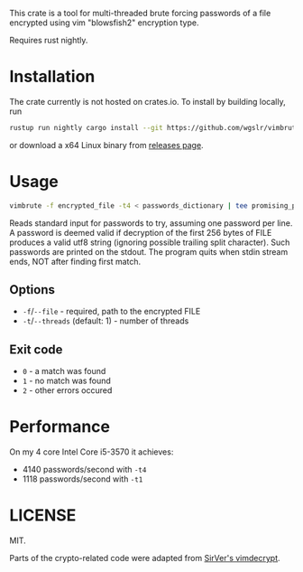 This crate is a tool for multi-threaded brute forcing passwords of a file encrypted using vim "blowsfish2" encryption type.

Requires rust nightly.

# Installation

The crate currently is not hosted on crates.io. To install by building locally, run

```bash
rustup run nightly cargo install --git https://github.com/wgslr/vimbrute.git --branch=stable vimbrute
```

or download a x64 Linux binary from [releases page](https://github.com/wgslr/vimbrute/releases).

# Usage

```bash
vimbrute -f encrypted_file -t4 < passwords_dictionary | tee promising_passwords
```

Reads standard input for passwords to try, assuming one password per line. A
password is deemed valid if decryption of the first 256 bytes of FILE
produces a valid utf8 string (ignoring possible trailing split character).
Such passwords are printed on the stdout. The program quits when stdin stream
ends, NOT after finding first match.

## Options

- `-f`/`--file` - required, path to the encrypted FILE
- `-t`/`--threads` (default: 1) - number of threads

## Exit code

- `0` - a match was found
- `1` - no match was found
- `2` - other errors occured

# Performance

On my 4 core Intel Core i5-3570 it achieves:

- 4140 passwords/second with `-t4`
- 1118 passwords/second with `-t1`

# LICENSE

MIT.

Parts of the crypto-related code were adapted from [SirVer's vimdecrypt](https://github.com/SirVer/vimdecrypt-rs/).
